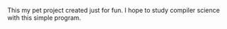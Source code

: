 This my pet project created just for fun.
I hope to study compiler science with this simple program.

